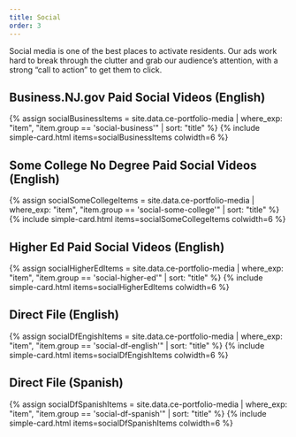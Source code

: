```yaml
---
title: Social
order: 3
---
```


Social media is one of the best places to activate residents. Our ads work hard to break through the clutter and grab our audience’s attention, with a strong “call to action” to get them to click.

## Business.NJ.gov Paid Social Videos (English)

{% assign socialBusinessItems = site.data.ce-portfolio-media | where_exp: "item", "item.group == 'social-business'" | sort: "title" %}
{% include simple-card.html items=socialBusinessItems colwidth=6 %}

## Some College No Degree Paid Social Videos (English)

{% assign socialSomeCollegeItems = site.data.ce-portfolio-media | where_exp: "item", "item.group == 'social-some-college'" | sort: "title" %}
{% include simple-card.html items=socialSomeCollegeItems colwidth=6 %}

## Higher Ed Paid Social Videos (English)

{% assign socialHigherEdItems = site.data.ce-portfolio-media | where_exp: "item", "item.group == 'social-higher-ed'" | sort: "title" %}
{% include simple-card.html items=socialHigherEdItems colwidth=6 %}

## Direct File (English)
{% assign socialDfEngishItems = site.data.ce-portfolio-media | where_exp: "item", "item.group == 'social-df-english'" | sort: "title" %}
{% include simple-card.html items=socialDfEngishItems colwidth=6 %}

## Direct File (Spanish)

{% assign socialDfSpanishItems = site.data.ce-portfolio-media | where_exp: "item", "item.group == 'social-df-spanish'" | sort: "title" %}
{% include simple-card.html items=socialDfSpanishItems colwidth=6 %}
